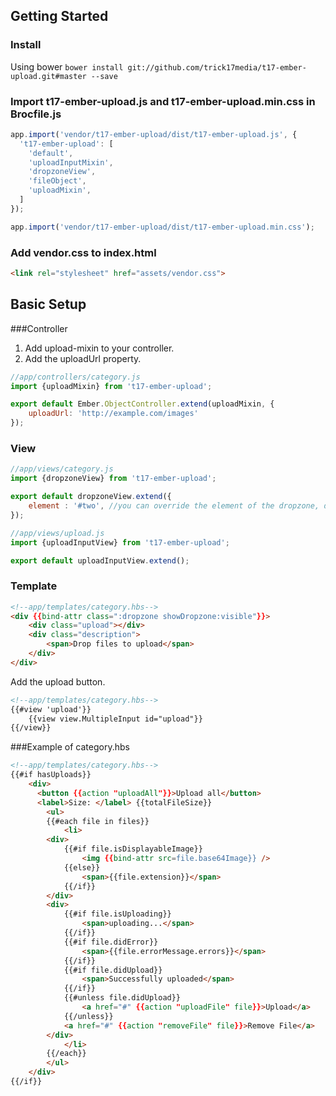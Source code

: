 ## Getting Started
### Install
Using bower `bower install git://github.com/trick17media/t17-ember-upload.git#master --save`

### Import t17-ember-upload.js and t17-ember-upload.min.css in Brocfile.js

```js
app.import('vendor/t17-ember-upload/dist/t17-ember-upload.js', {
  't17-ember-upload': [
    'default',
    'uploadInputMixin',
    'dropzoneView',
    'fileObject',
    'uploadMixin',
  ]
});

app.import('vendor/t17-ember-upload/dist/t17-ember-upload.min.css');
```

### Add vendor.css to index.html

```html
<link rel="stylesheet" href="assets/vendor.css">
```

## Basic Setup

###Controller

1. Add upload-mixin to your controller.
2. Add the uploadUrl property.

```js
//app/controllers/category.js
import {uploadMixin} from 't17-ember-upload';

export default Ember.ObjectController.extend(uploadMixin, {
    uploadUrl: 'http://example.com/images'
});
```

### View

```js
//app/views/category.js
import {dropzoneView} from 't17-ember-upload';

export default dropzoneView.extend({
    element : '#two', //you can override the element of the dropzone, default is body
});
```

```js
//app/views/upload.js
import {uploadInputView} from 't17-ember-upload';

export default uploadInputView.extend();
```

### Template

```html
<!--app/templates/category.hbs-->
<div {{bind-attr class=":dropzone showDropzone:visible"}}>
    <div class="upload"></div>
    <div class="description">
        <span>Drop files to upload</span>
    </div>
</div>
```

Add the upload button.
```html
<!--app/templates/category.hbs-->
{{#view 'upload'}}
	{{view view.MultipleInput id="upload"}}
{{/view}}
```

###Example of category.hbs
```html
<!--app/templates/category.hbs-->
{{#if hasUploads}}
    <div>
      <button {{action "uploadAll"}}>Upload all</button>
      <label>Size: </label> {{totalFileSize}}
        <ul>
        {{#each file in files}}
            <li>
		<div>
		    {{#if file.isDisplayableImage}}
		        <img {{bind-attr src=file.base64Image}} />
		    {{else}}
		        <span>{{file.extension}}</span>
		    {{/if}}
		</div>
		<div>
		    {{#if file.isUploading}}
		        <span>uploading...</span>
		    {{/if}}
		    {{#if file.didError}}
		        <span>{{file.errorMessage.errors}}</span>
		    {{/if}}
		    {{#if file.didUpload}}
		        <span>Successfully uploaded</span>
		    {{/if}}
		    {{#unless file.didUpload}}
		        <a href="#" {{action "uploadFile" file}}>Upload</a>
		    {{/unless}}
		    <a href="#" {{action "removeFile" file}}>Remove File</a>
		</div>
            </li>
        {{/each}}
        </ul>
    </div>
{{/if}}
```